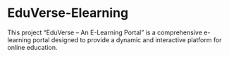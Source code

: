 # EduVerse-Elearning
This project “EduVerse – An E-Learning Portal” is a comprehensive e-learning portal designed to provide a dynamic and interactive platform for online education.
